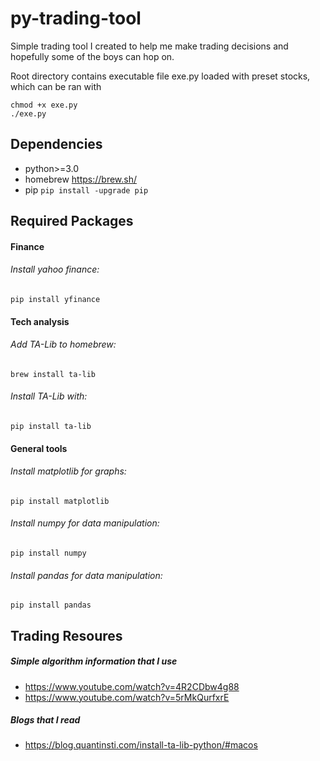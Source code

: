 # py-trading-tool

Simple trading tool I created to help me make trading decisions and hopefully some of the boys can hop on.

Root directory contains executable file exe.py loaded with preset stocks, which can be ran with
````
chmod +x exe.py
./exe.py
````
## Dependencies
- python>=3.0
- homebrew https://brew.sh/
- pip `pip install -upgrade pip`

## Required Packages

#### Finance
###### Install yahoo finance:
````
pip install yfinance
````
 
#### Tech analysis
###### Add TA-Lib to homebrew:
 ````
 brew install ta-lib
 ````
###### Install TA-Lib with:
````
pip install ta-lib
````

#### General tools
###### Install matplotlib for graphs:
````
pip install matplotlib
````
###### Install numpy for data manipulation:
````
pip install numpy
````
###### Install pandas for data manipulation:
````
pip install pandas
````

## Trading Resoures

##### Simple algorithm information that I use
- https://www.youtube.com/watch?v=4R2CDbw4g88
- https://www.youtube.com/watch?v=5rMkQurfxrE


##### Blogs that I read
- https://blog.quantinsti.com/install-ta-lib-python/#macos
